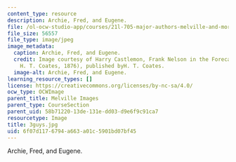 ```yaml
---
content_type: resource
description: Archie, Fred, and Eugene.
file: /ol-ocw-studio-app/courses/21l-705-major-authors-melville-and-morrison-fall-2003/6f07d1176794a663a01c5901bd07bf45_3guys.jpg
file_size: 56557
file_type: image/jpeg
image_metadata:
  caption: Archie, Fred, and Eugene.
  credit: Image courtesy of Harry Castlemon, Frank Nelson in the Forecastle (Philadelphia,
    H. T. Coates, 1876), published byH. T. Coates.
  image-alt: Archie, Fred, and Eugene.
learning_resource_types: []
license: https://creativecommons.org/licenses/by-nc-sa/4.0/
ocw_type: OCWImage
parent_title: Melville Images
parent_type: CourseSection
parent_uid: 58b71220-13de-131e-dd03-d9e6f9c91ca7
resourcetype: Image
title: 3guys.jpg
uid: 6f07d117-6794-a663-a01c-5901bd07bf45
---
```

Archie, Fred, and Eugene.